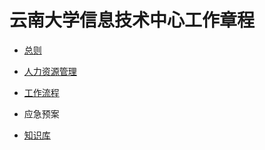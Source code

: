 # 云南大学信息技术中心工作章程


- [总则](zongze.md)

- [人力资源管理](hr/README.md)

- [工作流程](gzlc/README.md)

- 应急预案

- [知识库](kb/README.md)

